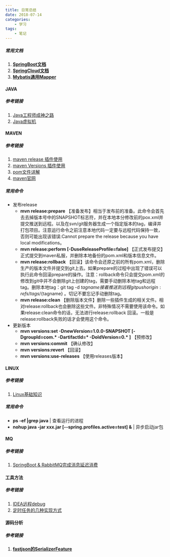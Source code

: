 ```yaml
---
title: 日常总结
date: 2018-07-14
categories:
	- 学习
tags:
	- 笔记
---
```


##### 常用文档
1. [**SpringBoot文档**](https://docs.spring.io/spring-boot/docs/current/reference/html/ "Spring")
2. [**SpringCloud文档**](http://cloud.spring.io/spring-cloud-static/Edgware.SR4/multi/multi_spring-cloud.html "Spring")
3. [**Mybatis通用Mapper**](https://mapperhelper.github.io/docs/2.use/ "mapper")

#### JAVA
##### 参考链接
1. [Java工程师成神之路](https://juejin.im/post/5ab46c9ef265da239b415ce1 "JAVA")
2. [Java虚拟机](https://www.cnblogs.com/smyhvae/p/4810168.html "JAVA")

<!-- more -->
#### MAVEN
##### 参考链接
1. [maven release 插件使用](https://www.jianshu.com/p/c4c2ae1686a2 "maven")
2. [maven Versions 插件使用](https://blog.csdn.net/weixin_29477879/article/details/52270118 "maven")
3. [pom文件详解](https://www.cnblogs.com/hafiz/p/5360195.html "maven")
4. [maven官网](http://maven.apache.org/plugins/index.html "maven")

##### 常用命令
* 发布release
    * **mvn release:prepare** 【准备发布】相当于发布前的准备。此命令会首先去去掉版本号中的SNAPSHOT标志符，并在本地本分修改前的pox.xml并提交推送到远程。以及在svn/git服务器生成一个指定版本的tag，编译并打包项目。注意运行命令之前注意本地代码一定要与远程代码保持一致，否则可能出现该错误:Cannot prepare the release because you have local modifications。
    * **mvn release:perform [-DuseReleaseProfile=false]** 【正式发布提交】正式提交到maven私服，并删除本地备份的pom.xml和版本信息文件。
    * **mvn release:rollback** 【回滚】该命令会还原之前的所有pom.xml，删除生产的版本文件并提交到git上去。如果prepare的过程中出现了错误可以执行此命令回滚prepare的操作。注意：rollback命令只会提交pom.xml的修改到git中并不会删除git上创建的tag，需要手动删除本地tag和远程tag。删除本地tag：git tag -d ${tagname} 接着推送到远程 git push origin :refs/tags/${tagname} 。切记不要忘记手动删除tag。
    * **mvn release:clean** 【删除版本文件】删除一些插件生成的相关文件。相对release:rollback也会删除这些文件。非特殊情况不需要使用该命令。如果release:clean命令的话，无法进行release:rollback 回滚。一般是release:rollback失败的话才会使用这个命令。
* 更新版本
    * **mvn versions:set -DnewVersion=1.0.0-SNAPSHOT \[-DgroupId=com.\* -DartifactId=\* -DoldVersion=0.\* ]** 【预修改】
    * **mvn versions:commit** 【确认修改】
    * **mvn versions:revert** 【回滚】
    * **mvn versions:use-releases** 【使用releases版本】

#### LINUX
##### 参考链接
1. [Linux基础知识](https://juejin.im/post/5b3b19856fb9a04fa42f8c71 "LINUX")
##### 常用命令
* **ps -ef |grep java** | 查看运行的进程
* **nohup java -jar xxx.jar \[--spring.profiles.active=test\] &** | 异步启动jar包

#### MQ
##### 参考链接
1. [SpringBoot & RabbitMQ完成消息延迟消费](https://juejin.im/post/5b2dd00f6fb9a00e2e0116ce "MQ")

#### 工具方法
##### 参考链接
1. [IDEA远程debug](https://www.cnblogs.com/wy2325/p/5600232.html)
2. [定时任务的几种实现方式](https://blog.csdn.net/wqh8522/article/details/79224290)

#### 源码分析
##### 参考链接
1. [**fastjson的SerializerFeature**](https://blog.csdn.net/u010246789/article/details/52539576 "fastjson")